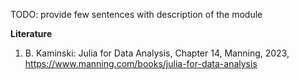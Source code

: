 TODO: provide few sentences with description of the module 

**Literature**

1. B. Kaminski: Julia for Data Analysis, Chapter 14, Manning, 2023, https://www.manning.com/books/julia-for-data-analysis
